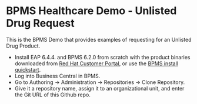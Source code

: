 BPMS Healthcare Demo - Unlisted Drug Request
============================================

This is the BPMS Demo that provides examples of requesting for an Unlisted Drug Product.

* Install EAP 6.4.4. and BPMS 6.2.0 from scratch with the product binaries downloaded from [Red Hat Customer Portal](https://access.redhat.com/), or use the [BPMS install quickstart](https://github.com/jbossdemocentral/bpms-install-demo).
* Log into Business Central in BPMS.
* Go to Authoring -> Administration -> Repositories -> Clone Repository.
* Give it a repository name, assign it to an organizational unit, and enter the Git URL of this Github repo.
